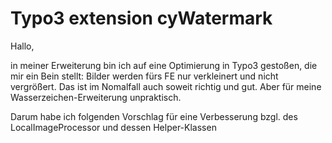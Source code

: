 # Typo3 extension cyWatermark


Hallo, 

in meiner Erweiterung bin ich auf eine Optimierung in Typo3 gestoßen, die mir ein Bein stellt: Bilder werden fürs FE nur verkleinert und nicht vergrößert. Das ist im Nomalfall auch soweit richtig und gut. Aber für meine Wasserzeichen-Erweiterung unpraktisch. 

Darum habe ich folgenden Vorschlag für eine Verbesserung bzgl. des LocalImageProcessor und dessen Helper-Klassen 